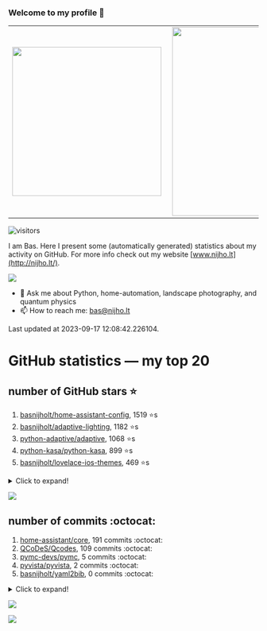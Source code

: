 ### Welcome to my profile 👋

<center>
  <table>
    <tr>
        <td><img width="300px" align="left" src="https://github-readme-stats.vercel.app/api/top-langs/?username=basnijholt&hide=TeX,Jupyter%20Notebook&layout=compact&theme=radical" /></td>
        <td><img align='right' src="https://github-readme-stats.vercel.app/api?username=basnijholt&show_icons=true&theme=radical" width="380"></td>
    </tr>
  </table>
</center>

![visitors](https://visitor-badge.glitch.me/badge?page_id=basnijholt.visitor-badge)

I am Bas. Here I present some (automatically generated) statistics about my activity on GitHub. For more info check out my website [www.nijho.lt](http://nijho.lt/).

![](https://www.nijho.lt/authors/admin/avatar_hu9e60e4b9bc120dfb6a666009f2878da6_182107_250x250_fill_q90_lanczos_center.jpg)

- 💬 Ask me about Python, home-automation, landscape photography, and quantum physics
- 📫 How to reach me: bas@nijho.lt

Last updated at 2023-09-17 12:08:42.226104.

# GitHub statistics — my top 20

## number of GitHub stars ⭐️

1. [basnijholt/home-assistant-config](https://github.com/basnijholt/home-assistant-config/), 1519 ⭐️s
2. [basnijholt/adaptive-lighting](https://github.com/basnijholt/adaptive-lighting/), 1182 ⭐️s
3. [python-adaptive/adaptive](https://github.com/python-adaptive/adaptive/), 1068 ⭐️s
4. [python-kasa/python-kasa](https://github.com/python-kasa/python-kasa/), 899 ⭐️s
5. [basnijholt/lovelace-ios-themes](https://github.com/basnijholt/lovelace-ios-themes/), 469 ⭐️s
<details><summary>Click to expand!</summary>

6. [basnijholt/lovelace-ios-dark-mode-theme](https://github.com/basnijholt/lovelace-ios-dark-mode-theme/), 424 ⭐️s
7. [basnijholt/miflora](https://github.com/basnijholt/miflora/), 359 ⭐️s
8. [basnijholt/rsync-time-machine.py](https://github.com/basnijholt/rsync-time-machine.py/), 342 ⭐️s
9. [topocm/topocm_content](https://github.com/topocm/topocm_content/), 247 ⭐️s
10. [basnijholt/home-assistant-streamdeck-yaml](https://github.com/basnijholt/home-assistant-streamdeck-yaml/), 138 ⭐️s
11. [basnijholt/home-assistant-macbook-touch-bar](https://github.com/basnijholt/home-assistant-macbook-touch-bar/), 92 ⭐️s
12. [basnijholt/markdown-code-runner](https://github.com/basnijholt/markdown-code-runner/), 76 ⭐️s
13. [kwant-project/kwant](https://github.com/kwant-project/kwant/), 75 ⭐️s
14. [basnijholt/home-assistant-streamdeck-yaml-addon](https://github.com/basnijholt/home-assistant-streamdeck-yaml-addon/), 46 ⭐️s
15. [basnijholt/aiokef](https://github.com/basnijholt/aiokef/), 32 ⭐️s
16. [basnijholt/thesis-cover](https://github.com/basnijholt/thesis-cover/), 26 ⭐️s
17. [basnijholt/adaptive-scheduler](https://github.com/basnijholt/adaptive-scheduler/), 21 ⭐️s
18. [basnijholt/instacron](https://github.com/basnijholt/instacron/), 20 ⭐️s
19. [basnijholt/addon-otmonitor](https://github.com/basnijholt/addon-otmonitor/), 15 ⭐️s
20. [kwant-project/kwant-tutorial-2016](https://github.com/kwant-project/kwant-tutorial-2016/), 14 ⭐️s

</details>

![](https://github.com/basnijholt/basnijholt/raw/main/stars_over_time.png)

## number of commits :octocat:

1. [home-assistant/core](https://github.com/home-assistant/core/), 191 commits :octocat:
2. [QCoDeS/Qcodes](https://github.com/QCoDeS/Qcodes/), 109 commits :octocat:
3. [pymc-devs/pymc](https://github.com/pymc-devs/pymc/), 5 commits :octocat:
4. [pyvista/pyvista](https://github.com/pyvista/pyvista/), 2 commits :octocat:
5. [basnijholt/yaml2bib](https://github.com/basnijholt/yaml2bib/), 0 commits :octocat:
<details><summary>Click to expand!</summary>

6. [conda-forge/staged-recipes](https://github.com/conda-forge/staged-recipes/), 0 commits :octocat:
7. [mfouesneau/dasksge](https://github.com/mfouesneau/dasksge/), 0 commits :octocat:
8. [stuertz/pybunqexport](https://github.com/stuertz/pybunqexport/), 0 commits :octocat:
9. [ct-Open-Source/tuya-convert](https://github.com/ct-Open-Source/tuya-convert/), 0 commits :octocat:
10. [conda-forge/scotch-feedstock](https://github.com/conda-forge/scotch-feedstock/), 0 commits :octocat:
11. [conda-forge/param-feedstock](https://github.com/conda-forge/param-feedstock/), 0 commits :octocat:
12. [JesseSlim/polymetric](https://github.com/JesseSlim/polymetric/), 0 commits :octocat:
13. [kedro-org/kedro](https://github.com/kedro-org/kedro/), 0 commits :octocat:
14. [fi-sch/ux_goodie_theme](https://github.com/fi-sch/ux_goodie_theme/), 0 commits :octocat:
15. [asottile/pyupgrade](https://github.com/asottile/pyupgrade/), 0 commits :octocat:
16. [miyakogi/m2r](https://github.com/miyakogi/m2r/), 0 commits :octocat:
17. [readthedocs/readthedocs.org](https://github.com/readthedocs/readthedocs.org/), 0 commits :octocat:
18. [basnijholt/Casimir-programming](https://github.com/basnijholt/Casimir-programming/), 0 commits :octocat:
19. [microsoft/azure-pipelines-agent](https://github.com/microsoft/azure-pipelines-agent/), 0 commits :octocat:
20. [aiidateam/aiida-core](https://github.com/aiidateam/aiida-core/), 0 commits :octocat:

</details>

![](https://github.com/basnijholt/basnijholt/raw/main/commits_per_hour.png)

![](https://github.com/basnijholt/basnijholt/raw/main/commits_per_weekday.png)

